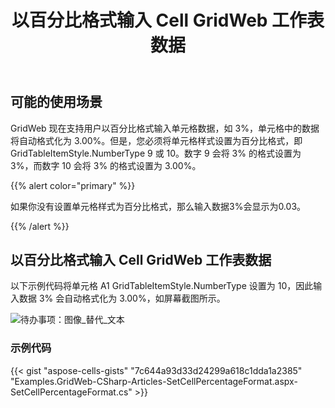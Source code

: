 ﻿---
title: 以百分比格式输入 Cell GridWeb 工作表数据
type: docs
weight: 80
url: /zh/net/enter-cell-data-of-gridweb-worksheet-in-percentage-format/
---
## **可能的使用场景**
GridWeb 现在支持用户以百分比格式输入单元格数据，如 3%，单元格中的数据将自动格式化为 3.00%。但是，您必须将单元格样式设置为百分比格式，即 GridTableItemStyle.NumberType 9 或 10。数字 9 会将 3% 的格式设置为 3%，而数字 10 会将 3% 的格式设置为 3.00%。

{{% alert color="primary" %}} 

如果你没有设置单元格样式为百分比格式，那么输入数据3%会显示为0.03。

{{% /alert %}} 
## **以百分比格式输入 Cell GridWeb 工作表数据**
以下示例代码将单元格 A1 GridTableItemStyle.NumberType 设置为 10，因此输入数据 3% 会自动格式化为 3.00%，如屏幕截图所示。

![待办事项：图像_替代_文本](enter-cell-data-of-gridweb-worksheet-in-percentage-format_1.png)
### **示例代码**


{{< gist "aspose-cells-gists" "7c644a93d33d24299a618c1dda1a2385" "Examples.GridWeb-CSharp-Articles-SetCellPercentageFormat.aspx-SetCellPercentageFormat.cs" >}}
